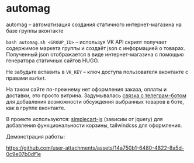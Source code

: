# automag
automag – автоматизация создания статичного интернет-магазина на базе группы вконтакте

`bash automag.sh <GROUP_ID>` – используя VK API скрипт получает содержимое маркета группы и создаёт json с информацией о товарах. Полученный json отображается в виде интернет-магазина с помощью генератора статичных сайтов HUGO. 

Не забудьте вставить в `VK_KEY` – ключ доступа пользователя вконтакте с правами `market`.

На таком сайте по-прежнему нет оформления заказа, оплаты и доставки, это просто витрина. Задумывалась [связка с телеграм-ботом](https://github.com/artbobylev/telegram-feedback-bot) для добавления возможности обсуждения выбранных товаров в боте, как в группе вконтакте. 

В проекте используются: [simplecart-js](https://github.com/wojodesign/simplecart-js) (зависим от jquery) для добавления функциональности корзины, tailwindcss для оформления. 

Демонстрация работы:

https://github.com/user-attachments/assets/14a750b1-6480-4822-8a5d-0c9e07b0df1e

